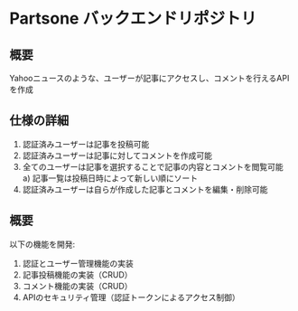 # Partsone バックエンドリポジトリ

## 概要
Yahooニュースのような、ユーザーが記事にアクセスし、コメントを行えるAPIを作成

## 仕様の詳細
1. 認証済みユーザーは記事を投稿可能
2. 認証済みユーザーは記事に対してコメントを作成可能
3. 全てのユーザーは記事を選択することで記事の内容とコメントを閲覧可能  
   a) 記事一覧は投稿日時によって新しい順にソート
4. 認証済みユーザーは自らが作成した記事とコメントを編集・削除可能

## 概要
以下の機能を開発:

1. 認証とユーザー管理機能の実装
2. 記事投稿機能の実装（CRUD）
3. コメント機能の実装（CRUD）
4. APIのセキュリティ管理（認証トークンによるアクセス制御）

